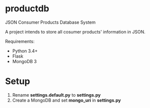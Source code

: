 # productdb
JSON Consumer Products Database System

A project intends to store all cosumer products' information in JSON.  

Requirements:
* Python 3.4+
* Flask
* MongoDB 3

# Setup
1. Rename **settings.default.py** to **settings.py**
2. Create a MongoDB and set **mongo_uri** in **settings.py** 

